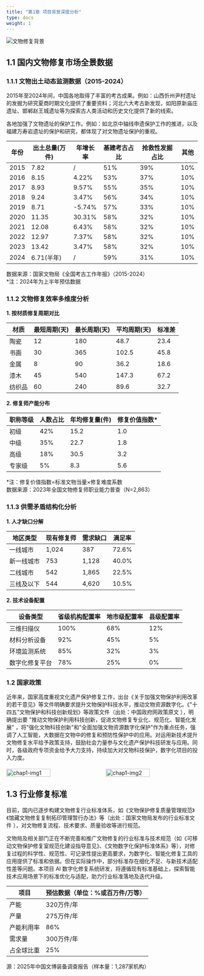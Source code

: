 ```yaml
---
title: "第1章 项目背景深度分析"
type: docs
weight: 1
---
```


<!-- # 第1章 项目背景深度分析 -->

![文物修复背景](/images/card/1.jpg)



## 1.1 国内文物修复市场全景数据

### 1.1.1 文物出土动态监测数据（2015-2024）

2015年至2024年间，中国各地取得了丰富的考古成果。例如：山西忻州尹村遗址的发掘为研究夏商时期文化提供了重要资料；河北六大考古新发现，如阳原新庙庄遗址、邯郸赵王城遗址等为探索古人类活动和历史文化提供了新的线索。

各地加强了文物遗址的保护工作。例如：如北京中轴线申遗保护工作的推进，以及福建万寿岩遗址的保护和研究，都体现了对文物遗址保护的重视。

| 年份   | 出土总量(万件) | 年增长率   | 基建考古占比 | 抢救性发掘占比 | 其他  |
| ---- | -------- | ------ | ------ | ------- | --- |
| 2015 | 7.82     | /      | 51%    | 39%     | 10% |
| 2016 | 8.15     | 4.22%  | 53%    | 37%     | 10% |
| 2017 | 8.93     | 9.57%  | 55%    | 35%     | 10% |
| 2018 | 9.24     | 3.47%  | 56%    | 34%     | 10% |
| 2019 | 8.71     | -5.74% | 57%    | 33%     | 10% |
| 2020 | 11.35    | 30.31% | 58%    | 32%     | 10% |
| 2021 | 12.08    | 6.43%  | 58%    | 32%     | 10% |
| 2022 | 12.97    | 7.37%  | 58%    | 32%     | 10% |
| 2023 | 13.42    | 3.47%  | 58%    | 32%     | 10% |
| 2024 | 6.71(半年) | /      | 59%    | 31%     | 10% |

数据来源：国家文物局《全国考古工作年报》（2015-2024）  
\*注：2024年为上半年预估数据

### 1.1.2 文物修复效率多维度分析

**1\. 按材质修复周期对比**

| 材质  | 最短周期(天) | 最长周期(天) | 平均周期(天) | 标准差  |
| --- | ------- | ------- | ------- | ---- |
| 陶瓷  | 12      | 180     | 48.7    | 23.4 |
| 书画  | 30      | 365     | 102.5   | 45.8 |
| 金属  | 8       | 90      | 36.2    | 18.6 |
| 漆木  | 45      | 540     | 147.3   | 67.2 |
| 纺织品 | 60      | 240     | 89.6    | 32.7 |

**2\. 修复师产能分布**

| 职称等级 | 人数占比 | 年均修复量(件) | 修复价值指数\* |
| ---- | ---- | -------- | -------- |
| 初级   | 42%  | 15.2     | 1.0      |
| 中级   | 35%  | 22.7     | 1.8      |
| 高级   | 18%  | 30.5     | 3.2      |
| 专家级  | 5%   | 8.3      | 5.6      |

\*注：修复价值指数=标准文物当量×修复难度系数  
数据来源：2023年全国文物修复师职业能力普查（N=2,863）

### 1.1.3 供需矛盾结构化分析

**1\. 人才缺口分解**

| 地区类型  | 现有修复师 | 需求缺口  | 满足率   |
| ----- | ----- | ----- | ----- |
| 一线城市  | 1,024 | 387   | 72.6% |
| 新一线城市 | 753   | 1,128 | 40.0% |
| 二线城市  | 542   | 1,865 | 22.5% |
| 三线及以下 | 544   | 4,620 | 10.5% |

**2\. 技术设备配置**

| 设备类型    | 省级机构配置率 | 地市级配置率 | 县级配置率 |
| ------- | ------- | ------ | ----- |
| 三维扫描仪   | 100%    | 68%    | 12%   |
| 材料分析设备  | 92%     | 45%    | 5%    |
| 环境监测系统  | 85%     | 32%    | 3%    |
| 数字化修复平台 | 78%     | 25%    | 0%    |


### 1.2 国家政策

近年来，国家高度重视文化遗产保护修复工作，出台《关于加强文物保护利用改革的若干意见》等文件明确要求提升文物保护科技水平，推动文物资源数字化。《"十四五"文物保护和科技创新规划》等政策文件（出处：中国政府网政策原文 ），明确提出要 "推动文物保护利用科技创新，促进文物修复专业化、规范化、智能化发展" ，将"强化文物科技创新"和"全面加强文物资源数字化保护"作为重点任务，强调了人工智能，大数据在文物中的修复和预防性保护中的应用。对运用新技术提升文物修复水平给予政策支持，鼓励社会力量参与文化遗产保护科技研发与应用。同时，各级政府专项资金给予大力支持，持续加大对文物科技保护，数字化项目的投入力度。

<div style="display: flex; justify-content: space-between; align-items: center; gap: 20px; margin: 20px 0;">
  <img src="/images/illustration/chap1-img1.png" alt="chap1-img1" style="width: 48%; height: auto;">
  <img src="/images/illustration/chap1-img2.png" alt="chap1-img2" style="width: 48%; height: auto;">
</div>

## 1.3 行业修复标准

目前，国内已逐步构建文物修复行业标准体系，如《文物保护修复质量管理规范》《馆藏文物修复复制拓印管理暂行办法》等（出处：国家文物局发布的行业标准文件 ），对文物修复流程、技术要求、质量验收等进行规范。

文物局及相关部门正在不断完善和推广文物修复的行业标准与技术规范（如《可移动文物保护修复室规范化建设指导意见》、《文物数字化保护标准体系》等），对修复过程的科学性、规范性、可记录性提出更高要求，为数字化、智能化修复工具的应用提供了标准和依据。但在实际操作中，部分标准存在细化不足、与新技术适配性差等问题。本项目 AI 数字化修复系统研发，将遵循现有标准基础上，探索智能技术应用场景下的标准优化与适配，助力行业标准落地及迭代升级。

| 项目 | 预估数据（单位：%或百万件/万等） |
| ---- | ------------------------------ |
| 产能 | 320万件/年                     |
| 产量 | 275万件/年                     |
| 产能利用率 | 86%                          |
| 需求量 | 300万件/年                    |
| 占全球比重 | 25%                          |


源：2025年中国文博装备调查报告（样本量：1,287家机构）

